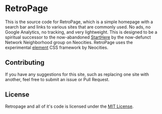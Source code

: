 # RetroPage
This is the source code for RetroPage, which is a simple homepage with a search bar and links to various sites that are commonly used. No ads, no Google Analytics, no tracking, and very lightweight. This is designed to be a spiritual successor to the now-abandoned [StartHere](https://starthere.neocities.org/) by the now-defunct Network Neighborhood group on Neocities. RetroPage uses the experimental [element](https://github.com/neocities/element) CSS framework by Neocities.

## Contributing
If you have any suggestions for this site, such as replacing one site with another, feel free to submit an issue or Pull Request.

## License
Retropage and all of it's code is licensed under the [MIT License](https://github.com/RetroPage/RetroPage.github.io/blob/master/LICENSE).
